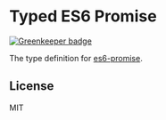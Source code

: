 # Typed ES6 Promise

[![Greenkeeper badge](https://badges.greenkeeper.io/types/es6-promise.svg)](https://greenkeeper.io/)

The type definition for [es6-promise](https://github.com/jakearchibald/es6-promise).

## License

MIT
